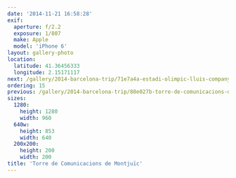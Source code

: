 ```yaml
---
date: '2014-11-21 16:58:28'
exif:
  aperture: f/2.2
  exposure: 1/807
  make: Apple
  model: 'iPhone 6'
layout: gallery-photo
location:
  latitude: 41.36456333
  longitude: 2.15171117
next: /gallery/2014-barcelona-trip/71e7a4a-estadi-olimpic-lluis-companys
ordering: 15
previous: /gallery/2014-barcelona-trip/80e027b-torre-de-comunicacions-de-montjuic
sizes:
  1280:
    height: 1280
    width: 960
  640w:
    height: 853
    width: 640
  200x200:
    height: 200
    width: 200
title: 'Torre de Comunicacions de Montjuïc'
---
```

